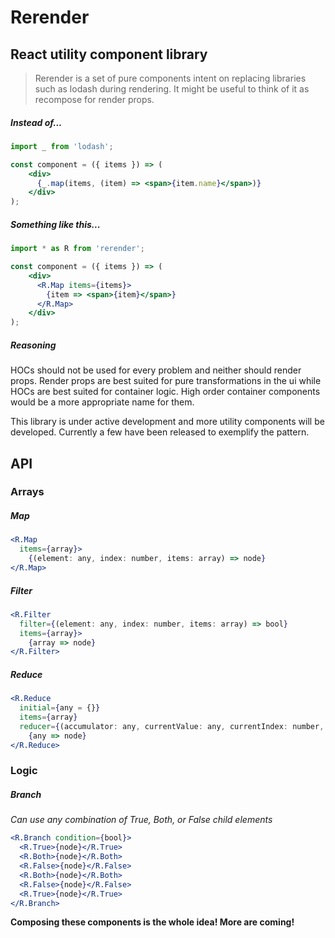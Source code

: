 # Rerender
 
## React utility component library

> Rerender is a set of pure components intent on replacing libraries such as lodash during rendering. It might be useful to think of it as recompose for render props.

##### Instead of...

```jsx harmony
import _ from 'lodash';

const component = ({ items }) => (
    <div>
      {_.map(items, (item) => <span>{item.name}</span>)}
    </div>
);
```
##### Something like this...

```jsx harmony
import * as R from 'rerender';

const component = ({ items }) => (
    <div>
      <R.Map items={items}>
        {item => <span>{item}</span>}
      </R.Map>
    </div>
);
```

##### Reasoning

HOCs should not be used for every problem and neither should render props. Render props are best suited for pure transformations in the ui while HOCs are best suited for container logic. High order container components would be a more appropriate name for them.

This library is under active development and more utility components will be developed. Currently a few have been released to exemplify the pattern.

## API

### Arrays

##### Map

```jsx harmony
<R.Map 
  items={array}>
    {(element: any, index: number, items: array) => node}
</R.Map> 
```
##### Filter

```jsx harmony
<R.Filter 
  filter={(element: any, index: number, items: array) => bool} 
  items={array}>
    {array => node}
</R.Filter>
```

##### Reduce

```jsx harmony
<R.Reduce 
  initial={any = {}} 
  items={array} 
  reducer={(accumulator: any, currentValue: any, currentIndex: number, items: array) => accumulator: any}>
    {any => node}
</R.Reduce>
```

### Logic

##### Branch

*Can use any combination of True, Both, or False child elements*

```jsx harmony
<R.Branch condition={bool}>
  <R.True>{node}</R.True>
  <R.Both>{node}</R.Both>
  <R.False>{node}</R.False>
  <R.Both>{node}</R.Both>
  <R.False>{node}</R.False>
  <R.True>{node}</R.True>  
</R.Branch>
```

**Composing these components is the whole idea! More are coming!**
